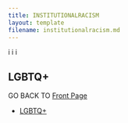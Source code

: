 ```yaml
---
title: INSTITUTIONALRACISM
layout: template
filename: institutionalracism.md
--- 
```


i
i
i

## LGBTQ+

GO BACK TO [Front Page](index.md)

- [LGBTQ+](lgbtq.md)
